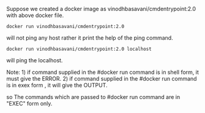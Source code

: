 

Suppose we created a docker image as vinodhbasavani/cmdentrypoint:2.0 with above docker file.
```shell
docker run vinodhbasavani/cmdentrypoint:2.0 
```
will not ping any host rather it print the help of the ping command.

```shell
docker run vinodhbasavani/cmdentrypoint:2.0 localhost 
```
will ping the localhost.


Note: 1) if command supplied in the #docker run command is in shell form, it must give the ERROR.
      2) if command supplied in the #docker run command is in exex form , it will give the OUTPUT.


so The commands which are passed to #docker run command are in "EXEC" form only.
